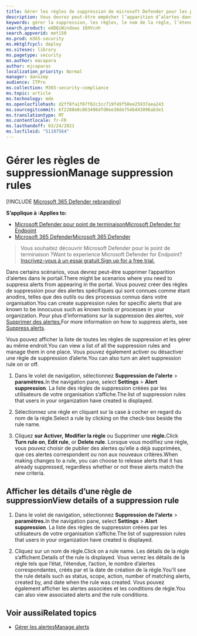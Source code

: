 ```yaml
---
title: Gérer les règles de suppression de microsoft Defender pour les points de terminaison
description: Vous devrez peut-être empêcher l’apparition d’alertes dans le portail à l’aide de règles de suppression. Découvrez comment gérer vos règles de suppression dans Microsoft Defender ATP.
keywords: gérer la suppression, les règles, le nom de la règle, l’étendue, l’action, les alertes, activer, désactiver
search.product: eADQiWindows 10XVcnh
search.appverid: met150
ms.prod: m365-security
ms.mktglfcycl: deploy
ms.sitesec: library
ms.pagetype: security
ms.author: macapara
author: mjcaparas
localization_priority: Normal
manager: dansimp
audience: ITPro
ms.collection: M365-security-compliance
ms.topic: article
ms.technology: mde
ms.openlocfilehash: d2ff8fa1f07f82c3cc719f49f50ee25937aea243
ms.sourcegitcommit: 6f2288e0c863496dfd0ee38de754bd43096ab3e1
ms.translationtype: MT
ms.contentlocale: fr-FR
ms.lasthandoff: 03/24/2021
ms.locfileid: "51187564"
---
```

# <a name="manage-suppression-rules"></a><span data-ttu-id="10d3d-105">Gérer les règles de suppression</span><span class="sxs-lookup"><span data-stu-id="10d3d-105">Manage suppression rules</span></span>

[!INCLUDE [Microsoft 365 Defender rebranding](../../includes/microsoft-defender.md)]


<span data-ttu-id="10d3d-106">**S’applique à :**</span><span class="sxs-lookup"><span data-stu-id="10d3d-106">**Applies to:**</span></span>
- [<span data-ttu-id="10d3d-107">Microsoft Defender pour point de terminaison</span><span class="sxs-lookup"><span data-stu-id="10d3d-107">Microsoft Defender for Endpoint</span></span>](https://go.microsoft.com/fwlink/p/?linkid=2154037)
- [<span data-ttu-id="10d3d-108">Microsoft 365 Defender</span><span class="sxs-lookup"><span data-stu-id="10d3d-108">Microsoft 365 Defender</span></span>](https://go.microsoft.com/fwlink/?linkid=2118804)

> <span data-ttu-id="10d3d-109">Vous souhaitez découvrir Microsoft Defender pour le point de terminaison ?</span><span class="sxs-lookup"><span data-stu-id="10d3d-109">Want to experience Microsoft Defender for Endpoint?</span></span> [<span data-ttu-id="10d3d-110">Inscrivez-vous à un essai gratuit.</span><span class="sxs-lookup"><span data-stu-id="10d3d-110">Sign up for a free trial.</span></span>](https://www.microsoft.com/microsoft-365/windows/microsoft-defender-atp?ocid=docs-wdatp-exposedapis-abovefoldlink)


<span data-ttu-id="10d3d-111">Dans certains scénarios, vous devrez peut-être supprimer l’apparition d’alertes dans le portail.</span><span class="sxs-lookup"><span data-stu-id="10d3d-111">There might be scenarios where you need to suppress alerts from appearing in the portal.</span></span> <span data-ttu-id="10d3d-112">Vous pouvez créer des règles de suppression pour des alertes spécifiques qui sont connues comme étant anodins, telles que des outils ou des processus connus dans votre organisation.</span><span class="sxs-lookup"><span data-stu-id="10d3d-112">You can create suppression rules for specific alerts that are known to be innocuous such as known tools or processes in your organization.</span></span> <span data-ttu-id="10d3d-113">Pour plus d’informations sur la suppression des alertes, voir [Supprimer des alertes.](manage-alerts.md)</span><span class="sxs-lookup"><span data-stu-id="10d3d-113">For more information on how to suppress alerts, see [Suppress alerts](manage-alerts.md).</span></span>

<span data-ttu-id="10d3d-114">Vous pouvez afficher la liste de toutes les règles de suppression et les gérer au même endroit.</span><span class="sxs-lookup"><span data-stu-id="10d3d-114">You can view a list of all the suppression rules and manage them in one place.</span></span> <span data-ttu-id="10d3d-115">Vous pouvez également activer ou désactiver une règle de suppression d’alerte.</span><span class="sxs-lookup"><span data-stu-id="10d3d-115">You can also turn an alert suppression rule on or off.</span></span>


1. <span data-ttu-id="10d3d-116">Dans le volet de navigation, sélectionnez **Suppression de l’alerte**  >  **paramètres.**</span><span class="sxs-lookup"><span data-stu-id="10d3d-116">In the navigation pane, select **Settings** > **Alert suppression**.</span></span> <span data-ttu-id="10d3d-117">La liste des règles de suppression créées par les utilisateurs de votre organisation s’affiche.</span><span class="sxs-lookup"><span data-stu-id="10d3d-117">The list of suppression rules that users in your organization have created is displayed.</span></span>

2. <span data-ttu-id="10d3d-118">Sélectionnez une règle en cliquant sur la case à cocher en regard du nom de la règle.</span><span class="sxs-lookup"><span data-stu-id="10d3d-118">Select a rule by clicking on the check-box beside the rule name.</span></span>

3. <span data-ttu-id="10d3d-119">Cliquez **sur Activer,** **Modifier la règle** ou Supprimer une **règle.**</span><span class="sxs-lookup"><span data-stu-id="10d3d-119">Click **Turn rule on**, **Edit rule**, or  **Delete rule**.</span></span> <span data-ttu-id="10d3d-120">Lorsque vous modifiez une règle, vous pouvez choisir de publier des alertes qu’elle a déjà supprimées, que ces alertes correspondent ou non aux nouveaux critères.</span><span class="sxs-lookup"><span data-stu-id="10d3d-120">When making changes to a rule, you can choose to release alerts that it has already suppressed, regardless whether or not these alerts match the new criteria.</span></span> 


## <a name="view-details-of-a-suppression-rule"></a><span data-ttu-id="10d3d-121">Afficher les détails d’une règle de suppression</span><span class="sxs-lookup"><span data-stu-id="10d3d-121">View details of a suppression rule</span></span>

1. <span data-ttu-id="10d3d-122">Dans le volet de navigation, sélectionnez **Suppression de l’alerte**  >  **paramètres.**</span><span class="sxs-lookup"><span data-stu-id="10d3d-122">In the navigation pane, select **Settings** > **Alert suppression**.</span></span> <span data-ttu-id="10d3d-123">La liste des règles de suppression créées par les utilisateurs de votre organisation s’affiche.</span><span class="sxs-lookup"><span data-stu-id="10d3d-123">The list of suppression rules that users in your organization have created is displayed.</span></span>

2. <span data-ttu-id="10d3d-124">Cliquez sur un nom de règle.</span><span class="sxs-lookup"><span data-stu-id="10d3d-124">Click on a rule name.</span></span> <span data-ttu-id="10d3d-125">Les détails de la règle s’affichent.</span><span class="sxs-lookup"><span data-stu-id="10d3d-125">Details of the rule is displayed.</span></span> <span data-ttu-id="10d3d-126">Vous verrez les détails de la règle tels que l’état, l’étendue, l’action, le nombre d’alertes correspondantes, créés par et la date de création de la règle.</span><span class="sxs-lookup"><span data-stu-id="10d3d-126">You'll see the rule details such as  status, scope, action, number of matching alerts, created by, and date when the rule was created.</span></span> <span data-ttu-id="10d3d-127">Vous pouvez également afficher les alertes associées et les conditions de règle.</span><span class="sxs-lookup"><span data-stu-id="10d3d-127">You can also view associated alerts and the rule conditions.</span></span>

## <a name="related-topics"></a><span data-ttu-id="10d3d-128">Voir aussi</span><span class="sxs-lookup"><span data-stu-id="10d3d-128">Related topics</span></span>

- [<span data-ttu-id="10d3d-129">Gérer les alertes</span><span class="sxs-lookup"><span data-stu-id="10d3d-129">Manage alerts</span></span>](manage-alerts.md)
